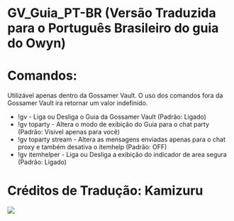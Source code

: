 # GV_Guia_PT-BR (Versão Traduzida para o Português Brasileiro do guia do Owyn)

# Comandos:
Utilizável apenas dentro da Gossamer Vault. O uso dos comandos fora da Gossamer Vault ira retornar um valor indefinido.

- !gv - Liga ou Desliga o Guia da Gossamer Vault (Padrão: Ligado)
- !gv toparty - Altera o modo de exibição do Guia para o chat party (Padrão: Visivel apenas para você)
- !gv toparty stream - Altera as mensagens enviadas apenas para o chat proxy e também desativa o itemhelp (Padrão: OFF)
- !gv itemhelper - Liga ou Desliga a exibição do indicador de area segura (Padrão: Ligado)

# Créditos de Tradução: Kamizuru

<img src=https://gf1.geo.gfsrv.net/cdn3f/336f511772e59013e5bd2e4a0d5eaf.png>
